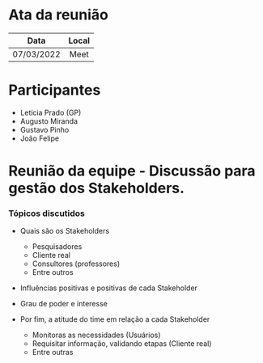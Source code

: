 # Ata da reunião

| Data | Local |
|:---:|:---:|
| 07/03/2022 | Meet |

# Participantes

* Letícia Prado (GP)
* Augusto Miranda
* Gustavo Pinho
* João Felipe

# Reunião da equipe - Discussão para gestão dos Stakeholders.

### Tópicos discutidos

* Quais são os Stakeholders
    * Pesquisadores
    * Cliente real
    * Consultores (professores)
    * Entre outros

* Influências positivas e positivas de cada Stakeholder
* Grau de poder e interesse
* Por fim, a atitude do time em relação a cada Stakeholder
    * Monitoras as necessidades (Usuários)
    * Requisitar informação, validando etapas (Cliente real)
    * Entre outras